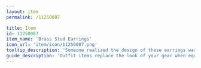 ```yaml
---
layout: item
permalink: /11250087

title: Item
id: 11250087
item_name: 'Brass Stud Earrings'
icon_url: 'item/icon/11250087.png'
tooltip_description: 'Someone realized the design of these earrings was a little simple, so they just made them really really shiny.'
guide_description: 'Outfit items replace the look of your gear when equipped.'
---
```

